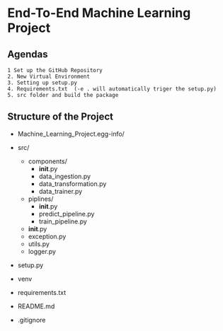 # End-To-End Machine Learning Project

## Agendas
    1 Set up the GitHub Repository
    2. New Virtual Environment
    3. Setting up setup.py
    4. Requirements.txt  (-e . will automatically triger the setup.py)
    5. src folder and build the package


## Structure of the Project
- Machine_Learning_Project.egg-info/

- src/
  - components/
    - __init__.py
    - data_ingestion.py
    - data_transformation.py
    - data_trainer.py
  - piplines/
    - __init__.py
    - predict_pipeline.py
    - train_pipeline.py
  - __init__.py
  - exception.py
  - utils.py
  - logger.py
- setup.py
- venv
- requirements.txt
- README.md
- .gitignore
